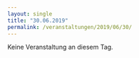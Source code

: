 ```yaml
---
layout: single
title: "30.06.2019"
permalink: /veranstaltungen/2019/06/30/
---
```


Keine Veranstaltung an diesem Tag.

